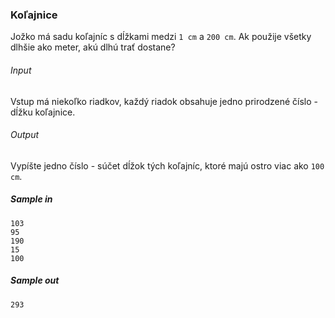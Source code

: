 ### Koľajnice
Jožko má sadu koľajníc s dĺžkami medzi `1 cm` a `200 cm`. Ak použije všetky dlhšie ako meter, akú dlhú trať dostane?

###### Input
Vstup má niekoľko riadkov, každý riadok obsahuje jedno prirodzené číslo - dĺžku koľajnice.

###### Output
Vypíšte jedno číslo - súčet dĺžok tých koľajníc, ktoré majú ostro viac ako `100 cm`.

##### Sample in
```
103
95
190
15
100
```

##### Sample out
```
293
```
